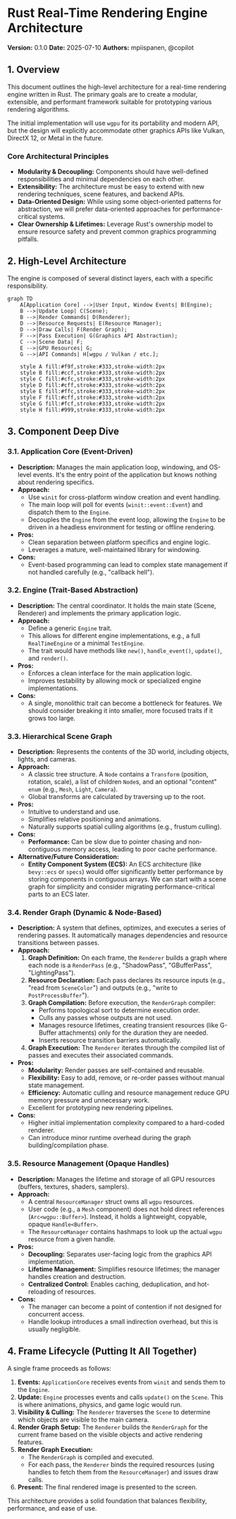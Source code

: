 # Rust Real-Time Rendering Engine Architecture

**Version:** 0.1.0
**Date:** 2025-07-10
**Authors:** mpiispanen, @copilot

## 1. Overview

This document outlines the high-level architecture for a real-time rendering engine written in Rust. The primary goals are to create a modular, extensible, and performant framework suitable for prototyping various rendering algorithms.

The initial implementation will use `wgpu` for its portability and modern API, but the design will explicitly accommodate other graphics APIs like Vulkan, DirectX 12, or Metal in the future.

### Core Architectural Principles

-   **Modularity & Decoupling:** Components should have well-defined responsibilities and minimal dependencies on each other.
-   **Extensibility:** The architecture must be easy to extend with new rendering techniques, scene features, and backend APIs.
-   **Data-Oriented Design:** While using some object-oriented patterns for abstraction, we will prefer data-oriented approaches for performance-critical systems.
-   **Clear Ownership & Lifetimes:** Leverage Rust's ownership model to ensure resource safety and prevent common graphics programming pitfalls.

## 2. High-Level Architecture

The engine is composed of several distinct layers, each with a specific responsibility.

```mermaid
graph TD
    A[Application Core] -->|User Input, Window Events| B(Engine);
    B -->|Update Loop| C(Scene);
    B -->|Render Commands| D(Renderer);
    D -->|Resource Requests| E(Resource Manager);
    D -->|Draw Calls| F(Render Graph);
    F -->|Pass Execution| G(Graphics API Abstraction);
    C -->|Scene Data| F;
    E -->|GPU Resources| G;
    G -->|API Commands| H[wgpu / Vulkan / etc.];

    style A fill:#f9f,stroke:#333,stroke-width:2px
    style B fill:#ccf,stroke:#333,stroke-width:2px
    style C fill:#cfc,stroke:#333,stroke-width:2px
    style D fill:#cff,stroke:#333,stroke-width:2px
    style E fill:#ffc,stroke:#333,stroke-width:2px
    style F fill:#cff,stroke:#333,stroke-width:2px
    style G fill:#fcf,stroke:#333,stroke-width:2px
    style H fill:#999,stroke:#333,stroke-width:2px
```

## 3. Component Deep Dive

### 3.1. Application Core (Event-Driven)

-   **Description:** Manages the main application loop, windowing, and OS-level events. It's the entry point of the application but knows nothing about rendering specifics.
-   **Approach:**
    -   Use `winit` for cross-platform window creation and event handling.
    -   The main loop will poll for events (`winit::event::Event`) and dispatch them to the `Engine`.
    -   Decouples the `Engine` from the event loop, allowing the `Engine` to be driven in a headless environment for testing or offline rendering.
-   **Pros:**
    -   Clean separation between platform specifics and engine logic.
    -   Leverages a mature, well-maintained library for windowing.
-   **Cons:**
    -   Event-based programming can lead to complex state management if not handled carefully (e.g., "callback hell").

### 3.2. Engine (Trait-Based Abstraction)

-   **Description:** The central coordinator. It holds the main state (Scene, Renderer) and implements the primary application logic.
-   **Approach:**
    -   Define a generic `Engine` trait.
    -   This allows for different engine implementations, e.g., a full `RealTimeEngine` or a minimal `TestEngine`.
    -   The trait would have methods like `new()`, `handle_event()`, `update()`, and `render()`.
-   **Pros:**
    -   Enforces a clean interface for the main application logic.
    -   Improves testability by allowing mock or specialized engine implementations.
-   **Cons:**
    -   A single, monolithic trait can become a bottleneck for features. We should consider breaking it into smaller, more focused traits if it grows too large.

### 3.3. Hierarchical Scene Graph

-   **Description:** Represents the contents of the 3D world, including objects, lights, and cameras.
-   **Approach:**
    -   A classic tree structure. A `Node` contains a `Transform` (position, rotation, scale), a list of children `Node`s, and an optional "content" `enum` (e.g., `Mesh`, `Light`, `Camera`).
    -   Global transforms are calculated by traversing up to the root.
-   **Pros:**
    -   Intuitive to understand and use.
    -   Simplifies relative positioning and animations.
    -   Naturally supports spatial culling algorithms (e.g., frustum culling).
-   **Cons:**
    -   **Performance:** Can be slow due to pointer chasing and non-contiguous memory access, leading to poor cache performance.
-   **Alternative/Future Consideration:**
    -   **Entity Component System (ECS):** An ECS architecture (like `bevy::ecs` or `specs`) would offer significantly better performance by storing components in contiguous arrays. We can start with a scene graph for simplicity and consider migrating performance-critical parts to an ECS later.

### 3.4. Render Graph (Dynamic & Node-Based)

-   **Description:** A system that defines, optimizes, and executes a series of rendering passes. It automatically manages dependencies and resource transitions between passes.
-   **Approach:**
    1.  **Graph Definition:** On each frame, the `Renderer` builds a graph where each node is a `RenderPass` (e.g., "ShadowPass", "GBufferPass", "LightingPass").
    2.  **Resource Declaration:** Each pass declares its resource inputs (e.g., "read from `SceneColor`") and outputs (e.g., "write to `PostProcessBuffer`").
    3.  **Graph Compilation:** Before execution, the `RenderGraph` compiler:
        -   Performs topological sort to determine execution order.
        -   Culls any passes whose outputs are not used.
        -   Manages resource lifetimes, creating transient resources (like G-Buffer attachments) only for the duration they are needed.
        -   Inserts resource transition barriers automatically.
    4.  **Graph Execution:** The `Renderer` iterates through the compiled list of passes and executes their associated commands.
-   **Pros:**
    -   **Modularity:** Render passes are self-contained and reusable.
    -   **Flexibility:** Easy to add, remove, or re-order passes without manual state management.
    -   **Efficiency:** Automatic culling and resource management reduce GPU memory pressure and unnecessary work.
    -   Excellent for prototyping new rendering pipelines.
-   **Cons:**
    -   Higher initial implementation complexity compared to a hard-coded renderer.
    -   Can introduce minor runtime overhead during the graph building/compilation phase.

### 3.5. Resource Management (Opaque Handles)

-   **Description:** Manages the lifetime and storage of all GPU resources (buffers, textures, shaders, samplers).
-   **Approach:**
    -   A central `ResourceManager` struct owns all `wgpu` resources.
    -   User code (e.g., a `Mesh` component) does not hold direct references (`Arc<wgpu::Buffer>`). Instead, it holds a lightweight, copyable, opaque `Handle<Buffer>`.
    -   The `ResourceManager` contains hashmaps to look up the actual `wgpu` resource from a given handle.
-   **Pros:**
    -   **Decoupling:** Separates user-facing logic from the graphics API implementation.
    -   **Lifetime Management:** Simplifies resource lifetimes; the manager handles creation and destruction.
    -   **Centralized Control:** Enables caching, deduplication, and hot-reloading of resources.
-   **Cons:**
    -   The manager can become a point of contention if not designed for concurrent access.
    -   Handle lookup introduces a small indirection overhead, but this is usually negligible.

## 4. Frame Lifecycle (Putting It All Together)

A single frame proceeds as follows:

1.  **Events:** `ApplicationCore` receives events from `winit` and sends them to the `Engine`.
2.  **Update:** `Engine` processes events and calls `update()` on the `Scene`. This is where animations, physics, and game logic would run.
3.  **Visibility & Culling:** The `Renderer` traverses the `Scene` to determine which objects are visible to the main camera.
4.  **Render Graph Setup:** The `Renderer` builds the `RenderGraph` for the current frame based on the visible objects and active rendering features.
5.  **Render Graph Execution:**
    -   The `RenderGraph` is compiled and executed.
    -   For each pass, the `Renderer` binds the required resources (using handles to fetch them from the `ResourceManager`) and issues draw calls.
6.  **Present:** The final rendered image is presented to the screen.

This architecture provides a solid foundation that balances flexibility, performance, and ease of use.